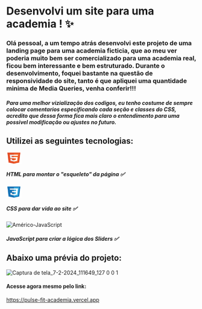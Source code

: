 # Desenvolvi um site para uma academia ! ✨

### Olá pessoal, a um tempo atrás desenvolvi este projeto de uma landing page para uma academia ficticia, que ao meu ver poderia muito bem ser comercializado para uma academia real, ficou bem interessante e bem estruturado. Durante o desenvolvimento, foquei bastante na questão de responsividade do site, tanto é que apliquei uma quantidade minima de Media Queries, venha conferir!!!
##### Para uma melhor vizialização dos codigos, eu tenho costume de sempre colocar comentarios especificando cada seção e classes do CSS, acredito que dessa forma fica mais claro o entendimento para uma possivel modificação ou ajustes no futuro.

## Utilizei as seguintes tecnologias:

<div style="display: inline_block">
<img align="center" alt="Américo-HTML" height="30" width="40" src="https://raw.githubusercontent.com/devicons/devicon/master/icons/html5/html5-original.svg">
</div>

##### HTML para montar o "esqueleto" da página ✅

<div>
<img align="center" alt="Américo-CSS" height="30" width="40" src="https://raw.githubusercontent.com/devicons/devicon/master/icons/css3/css3-original.svg">
</div>

##### CSS para dar vida ao site ✅

<div>
<img align="center" alt=Américo-JavaScript height="30" width="40" src="https://cdn.jsdelivr.net/gh/devicons/devicon/icons/javascript/javascript-original.svg">
</div>

##### JavaScript para criar a lógica dos Sliders ✅


## Abaixo uma prévia do projeto: 

![Captura de tela_7-2-2024_111649_127 0 0 1](https://github.com/americorodrigues25/PulseFit-Academia/assets/152452192/e3286671-2723-426e-b5c7-8df51100bc59)

#### Acesse agora mesmo pelo link:
https://pulse-fit-academia.vercel.app


